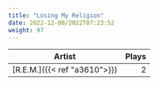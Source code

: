 ```yaml
---
title: "Losing My Religion"
date: 2022-12-08/2022T07:23:52
weight: 97
---
```




 Artist | Plays 
----- | -----:
[R.E.M.]({{< ref "a3610">}}) | 2
